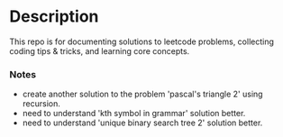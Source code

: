 # Description
This repo is for documenting solutions to leetcode problems, collecting coding tips & tricks, and learning core concepts.

### Notes
- create another solution to the problem 'pascal's triangle 2' using recursion.
- need to understand 'kth symbol in grammar' solution better.
- need to understand 'unique binary search tree 2' solution better.